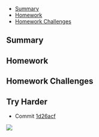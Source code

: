 - [Summary](#summary)
- [Homework](#homework)
- [Homework Challenges](#homework-challenges)

## Summary
## Homework
## Homework Challenges
## Try Harder


- Commit [1d26acf](https://github.com/lhviet204/aws-bootcamp-cruddur-2023/commit/1d26acf5fef57905e8c1aa231279abbe89ad3284)

![](./assets/week2/)